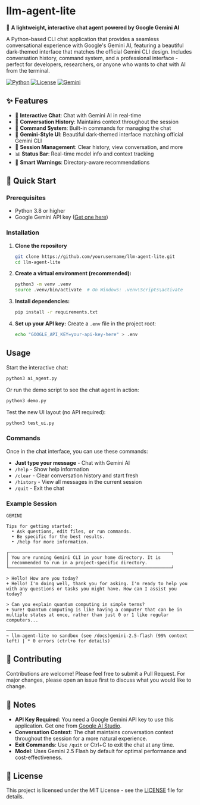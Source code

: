 # llm-agent-lite

🚀 **A lightweight, interactive chat agent powered by Google Gemini AI**

A Python-based CLI chat application that provides a seamless conversational experience with Google's Gemini AI, featuring a beautiful dark-themed interface that matches the official Gemini CLI design. Includes conversation history, command system, and a professional interface - perfect for developers, researchers, or anyone who wants to chat with AI from the terminal.

[![Python](https://img.shields.io/badge/Python-3.8+-blue.svg)](https://www.python.org/downloads/)
[![License](https://img.shields.io/badge/License-MIT-green.svg)](LICENSE)
[![Gemini](https://img.shields.io/badge/Powered%20by-Gemini%20AI-orange.svg)](https://aistudio.google.com/)

## ✨ Features

- 🤖 **Interactive Chat**: Chat with Gemini AI in real-time
- 💬 **Conversation History**: Maintains context throughout the session
- 📝 **Command System**: Built-in commands for managing the chat
- 🎨 **Gemini-Style UI**: Beautiful dark-themed interface matching official Gemini CLI
- 🔄 **Session Management**: Clear history, view conversation, and more
- 📊 **Status Bar**: Real-time model info and context tracking
- 🎯 **Smart Warnings**: Directory-aware recommendations

## 🚀 Quick Start

### Prerequisites
- Python 3.8 or higher
- Google Gemini API key ([Get one here](https://aistudio.google.com/app/apikey))

### Installation

1. **Clone the repository**
   ```bash
   git clone https://github.com/yourusername/llm-agent-lite.git
   cd llm-agent-lite
   ```

2. **Create a virtual environment (recommended):**
   ```bash
   python3 -m venv .venv
   source .venv/bin/activate  # On Windows: .venv\Scripts\activate
   ```

3. **Install dependencies:**
   ```bash
   pip install -r requirements.txt
   ```

4. **Set up your API key:**
   Create a `.env` file in the project root:
   ```bash
   echo "GOOGLE_API_KEY=your-api-key-here" > .env
   ```

## Usage

Start the interactive chat:
```bash
python3 ai_agent.py
```

Or run the demo script to see the chat agent in action:
```bash
python3 demo.py
```

Test the new UI layout (no API required):
```bash
python3 test_ui.py
```

### Commands

Once in the chat interface, you can use these commands:

- **Just type your message** - Chat with Gemini AI
- `/help` - Show help information
- `/clear` - Clear conversation history and start fresh
- `/history` - View all messages in the current session
- `/quit` - Exit the chat

### Example Session

```
GEMINI

Tips for getting started:
  • Ask questions, edit files, or run commands.
  • Be specific for the best results.
  • /help for more information.

┌─────────────────────────────────────────────────────────────┐
│ You are running Gemini CLI in your home directory. It is
│ recommended to run in a project-specific directory.
└─────────────────────────────────────────────────────────────┘

> Hello! How are you today?
+ Hello! I'm doing well, thank you for asking. I'm ready to help you with any questions or tasks you might have. How can I assist you today?

> Can you explain quantum computing in simple terms?
+ Sure! Quantum computing is like having a computer that can be in multiple states at once, rather than just 0 or 1 like regular computers...

────────────────────────────────────────────────────────────────────────────────
~ llm-agent-lite no sandbox (see /docs)gemini-2.5-flash (99% context left) | * 0 errors (ctrl+o for details)
```

## 🤝 Contributing

Contributions are welcome! Please feel free to submit a Pull Request. For major changes, please open an issue first to discuss what you would like to change.

## 📝 Notes

- **API Key Required**: You need a Google Gemini API key to use this application. Get one from [Google AI Studio](https://aistudio.google.com/app/apikey).
- **Conversation Context**: The chat maintains conversation context throughout the session for a more natural experience.
- **Exit Commands**: Use `/quit` or Ctrl+C to exit the chat at any time.
- **Model**: Uses Gemini 2.5 Flash by default for optimal performance and cost-effectiveness.

## 📄 License

This project is licensed under the MIT License - see the [LICENSE](LICENSE) file for details.
